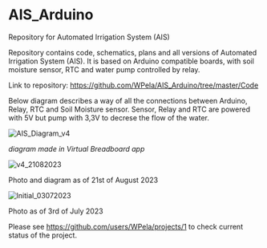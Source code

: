 # AIS_Arduino
Repository for Automated Irrigation System (AIS)

Repository contains code, schematics, plans and all versions of Automated Irrigation System (AIS). It is based on Arduino compatible boards, with soil moisture sensor, RTC and water pump controlled by relay.

Link to repository: https://github.com/WPela/AIS_Arduino/tree/master/Code

Below diagram describes a way of all the connections between Arduino, Relay, RTC and Soil Moisture sensor. Sensor, Relay and RTC are powered with 5V but pump with 3,3V to decrese the flow of the water. 

![AIS_Diagram_v4](https://github.com/WPela/AIS_Arduino/assets/62253932/a57163c5-10df-4ddf-9d44-988934fc067a)<br>

*diagram made in Virtual Breadboard app*

![v4_21082023](https://github.com/WPela/AIS_Arduino/assets/62253932/7e102288-27ee-4a47-b0b2-f91f084e6931)

Photo and diagram as of 21st of August 2023

![Initial_03072023](https://github.com/WPela/AIS_Arduino/assets/62253932/cb6b5179-25cb-451b-88d8-314ccc06cb79)

Photo as of 3rd of July 2023


Please see https://github.com/users/WPela/projects/1 to check current status of the project.
